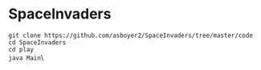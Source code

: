 # SpaceInvaders
`git clone https://github.com/asboyer2/SpaceInvaders/tree/master/code`\
`cd SpaceInvaders`\
`cd play`\
`java Main`\
